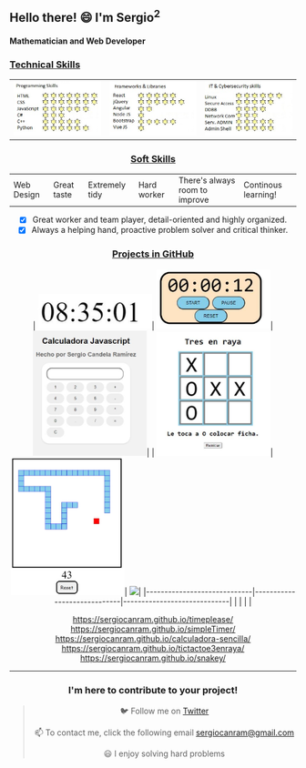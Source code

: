  ## Hello there! 😄 I'm Sergio<sup>2</sup>

 #### Mathematician and Web Developer 

 ### <u> Technical Skills </u>

<table>
  <tr>
    <td><img src="skills1.jpg" alt="probando"></td>
    <td><img src="skills2.jpg" alt="probando"></td>
    <td><img src="skills3.jpg" alt="probando"></td>
  </tr>
</table>

<center>
 
 ### <u> Soft Skills </u>
 <table>
  <tr>   
    <td>    
Web Design
   <td>
Great taste
   <td>
Extremely tidy
    <td>    
Hard worker
   <td>
There's always room to improve 
   <td>
Continous learning! 
   </tr>
</table>


- [x] Great worker and team player, detail-oriented and highly organized.
- [x] Always a helping hand, proactive problem solver and critical thinker.

 ### <u> Projects in GitHub </u>


| <img width="200" src="00-SimpleWatch.JPG">| <img width="200" src="01-SimpleTimer.JPG">| <img width="200" src="02-SimpleCalculator.JPG">|
| <img width="200" src="03-SimpleTicTacToe.JPG">| <img width="200" src="04-Snakey.jpg">| <img width="200" src="url6">|
|-----------------------------|-----------------------------|-----------------------------|
 |                             |                             |                             |



 https://sergiocanram.github.io/timeplease/
 https://sergiocanram.github.io/simpleTimer/
 https://sergiocanram.github.io/calculadora-sencilla/
 https://sergiocanram.github.io/tictactoe3enraya/
 https://sergiocanram.github.io/snakey/




---
  
 ### I'm here to contribute to your project!


> 🐦 Follow me on [Twitter](https://twitter.com/SergioCanRam)
> 
> 📫 To contact me, click the following email <sergiocanram@gmail.com>
>
> 😃 I enjoy solving hard problems


